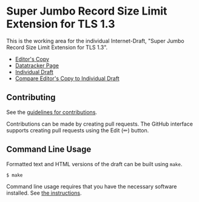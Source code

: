 # Super Jumbo Record Size Limit Extension for TLS 1.3

This is the working area for the individual Internet-Draft, "Super Jumbo Record Size Limit Extension for TLS 1.3".

* [Editor's Copy](https://emanjon.github.io/tls-super-jumbo-record-limit/#go.draft-mattsson-tls-super-jumbo-record-limit.html)
* [Datatracker Page](https://datatracker.ietf.org/doc/draft-mattsson-tls-super-jumbo-record-limit)
* [Individual Draft](https://datatracker.ietf.org/doc/html/draft-mattsson-tls-super-jumbo-record-limit)
* [Compare Editor's Copy to Individual Draft](https://emanjon.github.io/tls-super-jumbo-record-limit/#go.draft-mattsson-tls-super-jumbo-record-limit.diff)


## Contributing

See the
[guidelines for contributions](https://github.com/emanjon/tls-super-jumbo-record-limit/blob/main/CONTRIBUTING.md).

Contributions can be made by creating pull requests.
The GitHub interface supports creating pull requests using the Edit (✏) button.


## Command Line Usage

Formatted text and HTML versions of the draft can be built using `make`.

```sh
$ make
```

Command line usage requires that you have the necessary software installed.  See
[the instructions](https://github.com/martinthomson/i-d-template/blob/main/doc/SETUP.md).

